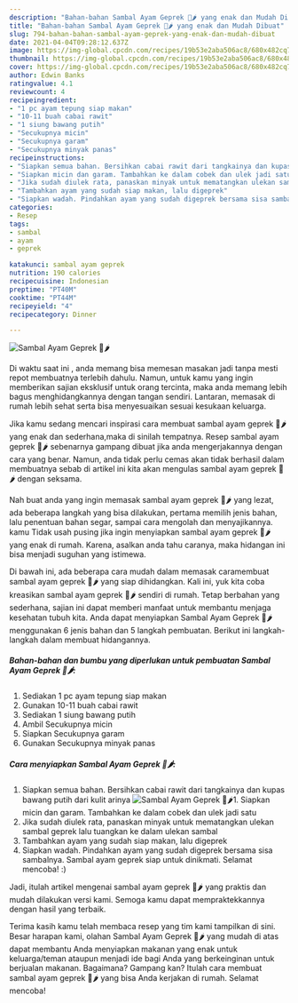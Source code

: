 ```yaml
---
description: "Bahan-bahan Sambal Ayam Geprek 🐔🌶️ yang enak dan Mudah Dibuat"
title: "Bahan-bahan Sambal Ayam Geprek 🐔🌶️ yang enak dan Mudah Dibuat"
slug: 794-bahan-bahan-sambal-ayam-geprek-yang-enak-dan-mudah-dibuat
date: 2021-04-04T09:28:12.637Z
image: https://img-global.cpcdn.com/recipes/19b53e2aba506ac8/680x482cq70/sambal-ayam-geprek-🐔🌶️-foto-resep-utama.jpg
thumbnail: https://img-global.cpcdn.com/recipes/19b53e2aba506ac8/680x482cq70/sambal-ayam-geprek-🐔🌶️-foto-resep-utama.jpg
cover: https://img-global.cpcdn.com/recipes/19b53e2aba506ac8/680x482cq70/sambal-ayam-geprek-🐔🌶️-foto-resep-utama.jpg
author: Edwin Banks
ratingvalue: 4.1
reviewcount: 4
recipeingredient:
- "1 pc ayam tepung siap makan"
- "10-11 buah cabai rawit"
- "1 siung bawang putih"
- "Secukupnya micin"
- "Secukupnya garam"
- "Secukupnya minyak panas"
recipeinstructions:
- "Siapkan semua bahan. Bersihkan cabai rawit dari tangkainya dan kupas bawang putih dari kulit arinya"
- "Siapkan micin dan garam. Tambahkan ke dalam cobek dan ulek jadi satu"
- "Jika sudah diulek rata, panaskan minyak untuk mematangkan ulekan sambal geprek lalu tuangkan ke dalam ulekan sambal"
- "Tambahkan ayam yang sudah siap makan, lalu digeprek"
- "Siapkan wadah. Pindahkan ayam yang sudah digeprek bersama sisa sambalnya. Sambal ayam geprek siap untuk dinikmati. Selamat mencoba! :)"
categories:
- Resep
tags:
- sambal
- ayam
- geprek

katakunci: sambal ayam geprek 
nutrition: 190 calories
recipecuisine: Indonesian
preptime: "PT40M"
cooktime: "PT44M"
recipeyield: "4"
recipecategory: Dinner

---
```



![Sambal Ayam Geprek 🐔🌶️](https://img-global.cpcdn.com/recipes/19b53e2aba506ac8/680x482cq70/sambal-ayam-geprek-🐔🌶️-foto-resep-utama.jpg)

Di waktu  saat ini , anda memang bisa memesan masakan jadi tanpa mesti repot membuatnya terlebih dahulu. Namun, untuk kamu yang ingin memberikan sajian eksklusif untuk orang tercinta, maka anda memang lebih bagus menghidangkannya dengan tangan sendiri. Lantaran, memasak di rumah lebih sehat serta bisa menyesuaikan sesuai kesukaan keluarga.

Jika kamu sedang mencari inspirasi cara membuat sambal ayam geprek 🐔🌶️ yang enak dan sederhana,maka di sinilah tempatnya. Resep sambal ayam geprek 🐔🌶️  sebenarnya gampang dibuat jika anda mengerjakannya dengan cara yang benar. Namun, anda tidak perlu cemas akan tidak berhasil dalam membuatnya 
sebab di artikel ini kita akan mengulas sambal ayam geprek 🐔🌶️ dengan seksama.  



Nah buat anda yang ingin memasak sambal ayam geprek 🐔🌶️ yang lezat, ada beberapa langkah yang bisa dilakukan, pertama memilih jenis bahan, lalu penentuan bahan segar, sampai cara mengolah dan menyajikannya. kamu Tidak usah pusing jika ingin menyiapkan sambal ayam geprek 🐔🌶️ yang enak di rumah. Karena, asalkan anda  tahu caranya, maka hidangan ini bisa menjadi suguhan yang istimewa.

Di bawah ini, ada beberapa cara mudah dalam memasak caramembuat sambal ayam geprek 🐔🌶️ yang siap dihidangkan. Kali ini, yuk kita coba kreasikan sambal ayam geprek 🐔🌶️ sendiri di rumah. Tetap berbahan yang sederhana, sajian ini dapat memberi manfaat untuk membantu menjaga kesehatan tubuh kita. Anda dapat menyiapkan Sambal Ayam Geprek 🐔🌶️ menggunakan 6 jenis bahan dan 5 langkah pembuatan. Berikut ini langkah-langkah dalam membuat hidangannya.

<!--inarticleads1-->

##### Bahan-bahan dan bumbu yang diperlukan untuk pembuatan Sambal Ayam Geprek 🐔🌶️:

1. Sediakan 1 pc ayam tepung siap makan
1. Gunakan 10-11 buah cabai rawit
1. Sediakan 1 siung bawang putih
1. Ambil Secukupnya micin
1. Siapkan Secukupnya garam
1. Gunakan Secukupnya minyak panas




<!--inarticleads2-->

##### Cara menyiapkan Sambal Ayam Geprek 🐔🌶️:

1. Siapkan semua bahan. Bersihkan cabai rawit dari tangkainya dan kupas bawang putih dari kulit arinya
<img src="https://img-global.cpcdn.com/steps/0d1e7d4fc5b6d21d/160x128cq70/sambal-ayam-geprek-🐔🌶️-langkah-memasak-1-foto.jpg" alt="Sambal Ayam Geprek 🐔🌶️">1. Siapkan micin dan garam. Tambahkan ke dalam cobek dan ulek jadi satu
1. Jika sudah diulek rata, panaskan minyak untuk mematangkan ulekan sambal geprek lalu tuangkan ke dalam ulekan sambal
1. Tambahkan ayam yang sudah siap makan, lalu digeprek
1. Siapkan wadah. Pindahkan ayam yang sudah digeprek bersama sisa sambalnya. Sambal ayam geprek siap untuk dinikmati. Selamat mencoba! :)




Jadi, itulah artikel mengenai  sambal ayam geprek 🐔🌶️  yang praktis dan mudah dilakukan versi kami. Semoga kamu dapat mempraktekkannya dengan hasil yang terbaik. 

Terima kasih kamu telah membaca resep yang tim kami tampilkan di sini. Besar harapan kami, olahan  Sambal Ayam Geprek 🐔🌶️ yang mudah di atas dapat membantu Anda menyiapkan makanan yang enak untuk keluarga/teman ataupun menjadi ide bagi Anda yang berkeinginan untuk berjualan makanan. Bagaimana? Gampang kan? Itulah cara membuat sambal ayam geprek 🐔🌶️ yang bisa Anda kerjakan di rumah. Selamat mencoba!

